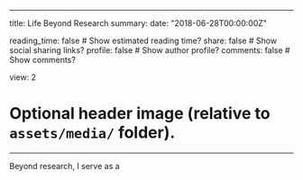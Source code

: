 

---
title: Life Beyond Research
summary: 
date: "2018-06-28T00:00:00Z"

reading_time: false  # Show estimated reading time?
share: false  # Show social sharing links?
profile: false  # Show author profile?
comments: false  # Show comments?

view: 2

# Optional header image (relative to `assets/media/` folder).
  
---
Beyond research, I serve as a 
